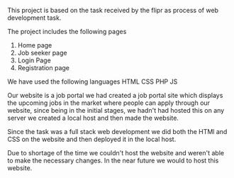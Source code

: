 This project is based on the task received by the flipr as process of web development task.

The project includes the following pages 
1) Home page 
2) Job seeker page 
3) Login Page 
4) Registration page 

We have used the following languages 
HTML
CSS
PHP
JS 

Our website is a job portal we had created a job portal site which displays the upcoming jobs in the market where people can apply through our website, since being in the initial stages, we hadn't had hosted this on any server we created a local host and then made the website. 

Since the task was a full stack web development we did both the HTMl and CSS on the website and then deployed it in the local host. 


Due to shortage of the time we couldn't host the website and weren't able to make the necessary changes. In the near future we would to host this website.
